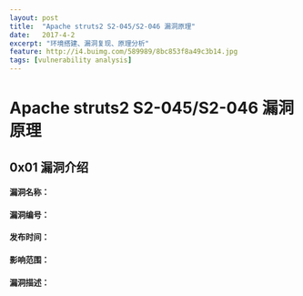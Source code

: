 ```yaml
---
layout: post
title:  "Apache struts2 S2-045/S2-046 漏洞原理"
date:   2017-4-2
excerpt: "环境搭建、漏洞复现、原理分析"
feature: http://i4.buimg.com/589989/8bc853f8a49c3b14.jpg
tags: [vulnerability analysis]
---
```


# Apache struts2 S2-045/S2-046 漏洞原理

## 0x01  漏洞介绍

#### 漏洞名称：
>

#### 漏洞编号：
>

#### 发布时间：
>

#### 影响范围：
>

#### 漏洞描述：

